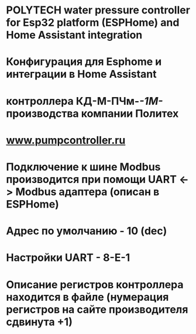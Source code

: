 # POLYTECH water pressure controller for Esp32 platform (ESPHome) and Home Assistant integration
#
# Конфигурация для Esphome и интеграции в Home Assistant
# контроллера КД-М-ПЧм-*-1М-* производства компании Политех 
# www.pumpcontroller.ru
#
# Подключение к шине Modbus производится при помощи UART <-> Modbus адаптера (описан в ESPHome) 
#
# Адрес по умолчанию - 10 (dec) 
# Настройки UART - 8-E-1
# Описание регистров контроллера находится в файле (нумерация регистров на сайте производителя сдвинута +1)
#

